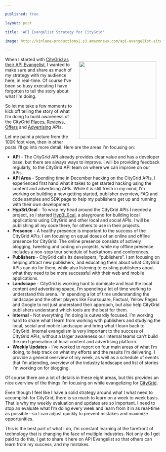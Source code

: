 ---
published: true
layout: post
title: 'API Evangelist Strategy for CityGrid'
image: http://kinlane-productions2.s3.amazonaws.com/api-evangelist-site/blog/CityGrid.png
---

<p><img style="padding: 15px;" src="https://kinlane-productions2.s3.amazonaws.com/citygrid/CityGrid.png" alt="" width="250" align="right" />
<p>When I started with <a title="CityGrid API Evangelist" href="http://www.citygridmedia.com/developer/blog/citygrid-api-evangelist/">CityGrid as their API Evangelist</a>, I wanted to make sure and share as much of my strategy with my audience here, in real-time.  Of course I&rsquo;ve been so busy executing I have forgotten to tell the story about what I&rsquo;m doing.
<p>So let me take a few moments to kick off telling the story of what I&rsquo;m doing to build awareness of the CityGrid <a title="places" href="http://docs.citygridmedia.com/display/citygridv2/Places+API">Places</a>, <a title="reviews" href="http://docs.citygridmedia.com/display/citygridv2/Reviews+API">Reviews</a>, <a title="offers" href="http://docs.citygridmedia.com/display/citygridv2/Offers+API">Offers</a> and <a title="advertising" href="http://docs.citygridmedia.com/display/citygridv2/Ads+by+CityGrid">Advertising</a>&nbsp;APIs.
<p>Let me paint a picture from the 100K foot view, then in other posts I&rsquo;ll go into more detail.  Here are the areas I&rsquo;m focusing on:
<ul class="mainlist">
<li><strong>API</strong> - The CityGrid API already provides clear value and has a developer base, but there are always ways to improve.  I will be providing feedback regularly, to the CityGrid API team on where we can improve on our APis.</li>
<li><strong>API Area</strong> - Spending time in December hacking on the CityGrid APIs, I experienced first hand what it takes to get started hacking using the content and advertising APIs.  While it is still fresh in my mind, I&rsquo;m working on building a new getting started, publisher overview, FAQ and code samples and SDK page to help my publishers get up and running with their own development.</li>
<li><strong>Hyp3rL0cal</strong> - To wrap my head around the CityGrid APIs I needed a project, so I started <a title="Hyp3rL0cal" href="http://hyp3rl0cal.com">Hyp3L0cal</a>, a playground for building local applications using CityGrid and other local and social APIs. I will be publishing all my code there, for others to use in their projects. </li>
<li><strong>Presence</strong> - A healthy presence is important to the success of the CityGrid APIs.  I am focusing on equal doses of an online and offline presence for CityGrid.  The online presence consists of actively blogging, tweeting and coding on projects, while my offline presence includes a non-stop tour schedule of hackathons and conferences.</li>
<li><strong>Publishers</strong> - CityGrid calls its developers, &ldquo;publishers&rdquo;. I am focusing on helping attract new publishers, and educating them about what CityGrid APIs can do for them, while also listening to existing publishers about what they need to be more successful with their web and mobile applications.</li>
<li><strong>Landscape</strong> - CityGrid is working hard to dominate and lead the local content and advertising space, I&rsquo;m spending a lot of time working to understand this arena.  I&rsquo;m spending a lot of time understanding the landscape and the other players like Foursquare, Factual, Yellow Pages and Google to not just understand their approach, but also help CityGrid publishers understand which tools are the best for them.</li>
<li><strong>Internal</strong> - Not everything I&rsquo;m doing is outwardly focused.  I&rsquo;m working hard to share what I learn from working with publishers and studying the local, social and mobile landscape and bring what I learn back to CityGrid.  Internal evangelism is very important to the success of CityGrid APIs, without a larger awareness our internal teams can&rsquo;t build the next generation of local content and advertising platform.</li>
<li><strong>Weekly Updates</strong> - I&rsquo;ve worked to report on four main areas of what I&rsquo;m doing, to help track on what my efforts and the results I&rsquo;m delivering.  I provide a general overview of my week, as well as a schedule of events that I&rsquo;m attending, overview of the industry landscape and list of stories I&rsquo;m working on for blogging.</li>
</ul>
<p>Of course there are a lot of details in these eight areas, but this provides an nice overview of the things I&rsquo;m focusing on while evangelizing for <a title="CityGrid" href="http://citygrid.com/">CityGrid</a>.
<p>Even though I feel like I have a solid strategy around what I what need to accomplish for CityGrid, there is so much to learn on a week to week basis.  That is why my weekly evaluation and updates are so important.  I need to stop an evaluate what I&rsquo;m doing every week and learn from it in as real-time as possible--so I can adjust quickly to prevent mistakes and maximize opportunities.
<p>This is the best part of what I do, I&rsquo;m constant learning at the forefront of technology that is changing the face of multiple industries.    Not only do I get paid to do this, I get to share it here on API Evangelist so that others can learn from my success, and my mistakes.

